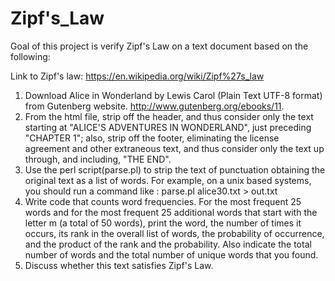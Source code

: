 # Zipf's_Law

Goal of this project is verify Zipf's Law on a text document based on the following: 

Link to Zipf's law: https://en.wikipedia.org/wiki/Zipf%27s_law

1.  Download Alice in Wonderland by Lewis Carol (Plain Text UTF-8 format) from Gutenberg website. http://www.gutenberg.org/ebooks/11. 
2.  From the html file, strip off the header, and thus consider only the text starting at "ALICE'S ADVENTURES IN WONDERLAND", just preceding "CHAPTER 1"; also, strip off the footer, eliminating the license agreement and other extraneous text, and thus consider only the text up through, and including, "THE END". 
3.  Use the perl script(parse.pl) to strip the text of punctuation obtaining the original text as a list of words. For example, on a unix based systems, you should run a command like : parse.pl alice30.txt > out.txt
4.  Write code that counts word frequencies. For the most frequent 25 words and for the most frequent 25 additional words that start with the letter m (a total of 50 words), print the word, the number of times it occurs, its rank in the overall list of words, the probability of occurrence, and the product of the rank and the probability. Also indicate the total number of words and the total number of unique words that you found. 
5.  Discuss whether this text satisfies Zipf's Law.






